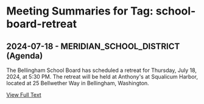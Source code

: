 # Meeting Summaries for Tag: school-board-retreat

## 2024-07-18 - MERIDIAN_SCHOOL_DISTRICT (Agenda)

The Bellingham School Board has scheduled a retreat for Thursday, July 18, 2024, at 5:30 PM. The retreat will be held at Anthony's at Squalicum Harbor, located at 25 Bellwether Way in Bellingham, Washington.

[View Full Text](https://raw.githubusercontent.com/VoronoiPerspectives/WashingtonStateSchoolBoardExplorer/refs/heads/main/data/countries/usa/states/wa/counties/whatcom/school_boards/meridian_school_district/2024/2024-07-18-agenda.txt)

